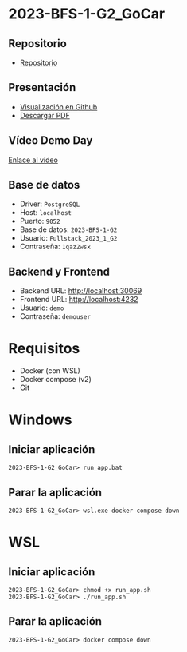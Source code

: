 # 2023-BFS-1-G2_GoCar
## Repositorio
* [Repositorio](https://github.com/CampusDual/2023-BFS-1-G2_GoCar)
## Presentación
* [Visualización en Github](https://github.com/CampusDual/2023-BFS-1-G2_GoCar/blob/Sprint5_Gocar/GOCAR_DEMODAY.pdf)
* [Descargar PDF](https://raw.github.com/CampusDual/2023-BFS-1-G2_GoCar/Sprint5_Gocar/GOCAR_DEMODAY.pdf)
## Vídeo Demo Day
[Enlace al vídeo](https://campusdual-my.sharepoint.com/:v:/p/info/Ea8mIQ9VbupFuDLizvprNsoBe1dtVMfQZkjTdEog8VjOAQ?e=lKi7JK&nav=eyJyZWZlcnJhbEluZm8iOnsicmVmZXJyYWxBcHAiOiJTdHJlYW1XZWJBcHAiLCJyZWZlcnJhbFZpZXciOiJTaGFyZURpYWxvZy1MaW5rIiwicmVmZXJyYWxBcHBQbGF0Zm9ybSI6IldlYiIsInJlZmVycmFsTW9kZSI6InZpZXcifX0%3D)
## Base de datos
* Driver: `PostgreSQL`
* Host: `localhost`
* Puerto: `9052`
* Base de datos: `2023-BFS-1-G2`
* Usuario: `Fullstack_2023_1_G2`
* Contraseña: `1qaz2wsx`
## Backend y Frontend
* Backend URL: [http://localhost:30069](http://localhost:30069)
* Frontend URL: [http://localhost:4232](http://localhost:4232)
* Usuario: `demo`
* Contraseña: `demouser`

# Requisitos
* Docker (con WSL)
* Docker compose (v2)
* Git

# Windows
## Iniciar aplicación
```
2023-BFS-1-G2_GoCar> run_app.bat
```
## Parar la aplicación
```
2023-BFS-1-G2_GoCar> wsl.exe docker compose down
```

# WSL
## Iniciar aplicación
```
2023-BFS-1-G2_GoCar> chmod +x run_app.sh
2023-BFS-1-G2_GoCar> ./run_app.sh
```
## Parar la aplicación
```
2023-BFS-1-G2_GoCar> docker compose down
```
